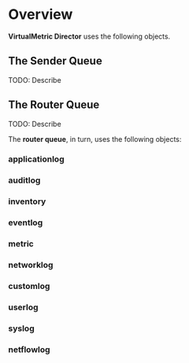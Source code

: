 # Overview

**VirtualMetric Director** uses the following objects.

## The Sender Queue

TODO: Describe

## The Router Queue

TODO: Describe

The **router queue**, in turn, uses the following objects:

### applicationlog

### auditlog

### inventory

### eventlog

### metric

### networklog

### customlog

### userlog

### syslog

### netflowlog
